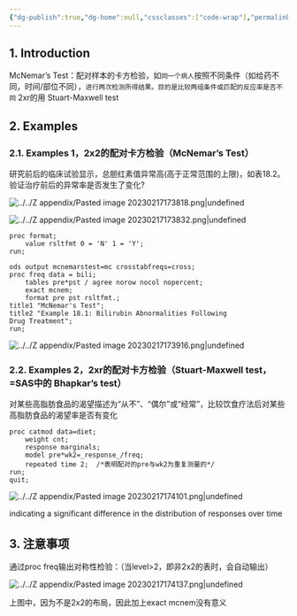 ```yaml
---
{"dg-publish":true,"dg-home":null,"cssclasses":["code-wrap"],"permalink":"/03 STAT/书中的统计知识/第18章 McNemar’s Test配对卡方/","dgPassFrontmatter":true}
---
```


## 1. Introduction 

McNemar’s Test：配对样本的卡方检验，如`同一个病人`按照不同条件（如给药不同，时间/部位不同），`进行两次检测所得结果。目的是比较两组条件或匹配的反应率是否不同`
2xr的用 Stuart-Maxwell test

## 2. Examples

### 2.1. Examples 1，2x2的配对卡方检验（McNemar’s Test）

研究前后的临床试验显示，总胆红素值异常高(高于正常范围的上限)，如表18.2。验证治疗前后的异常率是否发生了变化?

![../../Z appendix/Pasted image 20230217173818.png|undefined](/img/user/Z%20appendix/Pasted%20image%2020230217173818.png)  

![../../Z appendix/Pasted image 20230217173832.png|undefined](/img/user/Z%20appendix/Pasted%20image%2020230217173832.png)  

```sas
proc format;
	value rsltfmt 0 = 'N' 1 = 'Y';
run;

ods output mcnemarstest=mc crosstabfreqs=cross;
proc freq data = bili;
    tables pre*pst / agree norow nocol nopercent;
    exact mcnem;
    format pre pst rsltfmt.;
title1 "McNemar's Test";
title2 "Example 18.1: Bilirubin Abnormalities Following
Drug Treatment";
run;
```

![../../Z appendix/Pasted image 20230217173916.png|undefined](/img/user/Z%20appendix/Pasted%20image%2020230217173916.png)

### 2.2. Examples 2，2xr的配对卡方检验（Stuart-Maxwell test，=SAS中的 Bhapkar’s test）

对某些高脂肪食品的渴望描述为“从不”、“偶尔”或“经常”，比较饮食疗法后对某些高脂肪食品的渴望率是否有变化

```sas
proc catmod data=diet;
    weight cnt;
    response marginals;
    model pre*wk2=_response_/freq;
    repeated time 2;  /*表明配对的pre与wk2为重复测量的*/
run;
quit;
```

![../../Z appendix/Pasted image 20230217174101.png|undefined](/img/user/Z%20appendix/Pasted%20image%2020230217174101.png)

indicating a significant difference in the distribution of responses over time

## 3. 注意事项
通过proc freq输出对称性检验：（当level>2，即非2x2的表时，会自动输出）

![../../Z appendix/Pasted image 20230217174137.png|undefined](/img/user/Z%20appendix/Pasted%20image%2020230217174137.png)

上图中，因为不是2x2的布局，因此加上exact mcnem没有意义

